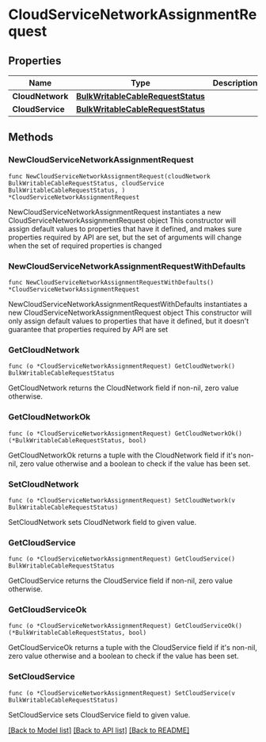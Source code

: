 # CloudServiceNetworkAssignmentRequest

## Properties

Name | Type | Description | Notes
------------ | ------------- | ------------- | -------------
**CloudNetwork** | [**BulkWritableCableRequestStatus**](BulkWritableCableRequestStatus.md) |  | 
**CloudService** | [**BulkWritableCableRequestStatus**](BulkWritableCableRequestStatus.md) |  | 

## Methods

### NewCloudServiceNetworkAssignmentRequest

`func NewCloudServiceNetworkAssignmentRequest(cloudNetwork BulkWritableCableRequestStatus, cloudService BulkWritableCableRequestStatus, ) *CloudServiceNetworkAssignmentRequest`

NewCloudServiceNetworkAssignmentRequest instantiates a new CloudServiceNetworkAssignmentRequest object
This constructor will assign default values to properties that have it defined,
and makes sure properties required by API are set, but the set of arguments
will change when the set of required properties is changed

### NewCloudServiceNetworkAssignmentRequestWithDefaults

`func NewCloudServiceNetworkAssignmentRequestWithDefaults() *CloudServiceNetworkAssignmentRequest`

NewCloudServiceNetworkAssignmentRequestWithDefaults instantiates a new CloudServiceNetworkAssignmentRequest object
This constructor will only assign default values to properties that have it defined,
but it doesn't guarantee that properties required by API are set

### GetCloudNetwork

`func (o *CloudServiceNetworkAssignmentRequest) GetCloudNetwork() BulkWritableCableRequestStatus`

GetCloudNetwork returns the CloudNetwork field if non-nil, zero value otherwise.

### GetCloudNetworkOk

`func (o *CloudServiceNetworkAssignmentRequest) GetCloudNetworkOk() (*BulkWritableCableRequestStatus, bool)`

GetCloudNetworkOk returns a tuple with the CloudNetwork field if it's non-nil, zero value otherwise
and a boolean to check if the value has been set.

### SetCloudNetwork

`func (o *CloudServiceNetworkAssignmentRequest) SetCloudNetwork(v BulkWritableCableRequestStatus)`

SetCloudNetwork sets CloudNetwork field to given value.


### GetCloudService

`func (o *CloudServiceNetworkAssignmentRequest) GetCloudService() BulkWritableCableRequestStatus`

GetCloudService returns the CloudService field if non-nil, zero value otherwise.

### GetCloudServiceOk

`func (o *CloudServiceNetworkAssignmentRequest) GetCloudServiceOk() (*BulkWritableCableRequestStatus, bool)`

GetCloudServiceOk returns a tuple with the CloudService field if it's non-nil, zero value otherwise
and a boolean to check if the value has been set.

### SetCloudService

`func (o *CloudServiceNetworkAssignmentRequest) SetCloudService(v BulkWritableCableRequestStatus)`

SetCloudService sets CloudService field to given value.



[[Back to Model list]](../README.md#documentation-for-models) [[Back to API list]](../README.md#documentation-for-api-endpoints) [[Back to README]](../README.md)


